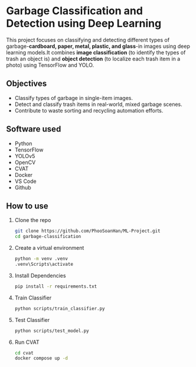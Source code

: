 # Garbage Classification and Detection using Deep Learning

  This project focuses on classifying and detecting different types of garbage-**cardboard, paper, metal, plastic, and glass**-in images using deep learning models.It combines **image classification** (to identify the types of trash an object is) and **object detection** (to localize each trash item in a photo) using TensorFlow and YOLO.

## Objectives

  - Classify types of garbage in single-item images.
  - Detect and classify trash items in real-world, mixed garbage scenes.
  - Contribute to waste sorting and recycling automation efforts.

## Software used

  - Python
  - TensorFlow
  - YOLOv5
  - OpenCV
  - CVAT
  - Docker
  - VS Code
  - Github

## How to use

1. Clone the repo
     ```bash
     git clone https://github.com/PhooSoanHan/ML-Project.git
     cd garbage-classification
2. Create a virtual environment
     ```bash
     python -m venv .venv
     .venv\Scripts\activate
3. Install Dependencies
     ```bash
     pip install -r requirements.txt
4. Train Classifier
     ```bash
     python scripts/train_classifier.py
5. Test Classifier
     ```bash
     python scripts/test_model.py
6. Run CVAT
     ```bash
     cd cvat
     docker compose up -d
